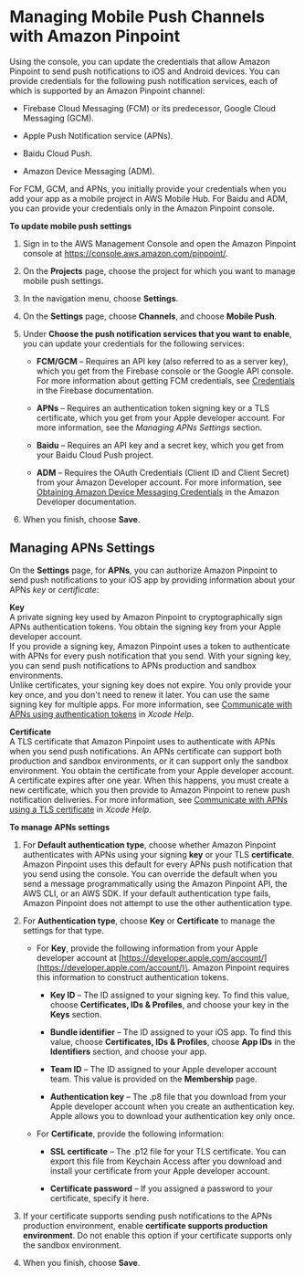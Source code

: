 # Managing Mobile Push Channels with Amazon Pinpoint<a name="channels-mobile-manage"></a>

Using the console, you can update the credentials that allow Amazon Pinpoint to send push notifications to iOS and Android devices\. You can provide credentials for the following push notification services, each of which is supported by an Amazon Pinpoint channel: 

+ Firebase Cloud Messaging \(FCM\) or its predecessor, Google Cloud Messaging \(GCM\)\.

+ Apple Push Notification service \(APNs\)\.

+ Baidu Cloud Push\.

+ Amazon Device Messaging \(ADM\)\.

For FCM, GCM, and APNs, you initially provide your credentials when you add your app as a mobile project in AWS Mobile Hub\. For Baidu and ADM, you can provide your credentials only in the Amazon Pinpoint console\.

**To update mobile push settings**

1. Sign in to the AWS Management Console and open the Amazon Pinpoint console at [https://console\.aws\.amazon\.com/pinpoint/](https://console.aws.amazon.com/pinpoint/)\.

1. On the **Projects** page, choose the project for which you want to manage mobile push settings\.

1. In the navigation menu, choose **Settings**\.

1. On the **Settings** page, choose **Channels**, and choose **Mobile Push**\.

1. Under **Choose the push notification services that you want to enable**, you can update your credentials for the following services:

   + **FCM/GCM** – Requires an API key \(also referred to as a server key\), which you get from the Firebase console or the Google API console\. For more information about getting FCM credentials, see [Credentials](https://firebase.google.com/docs/cloud-messaging/concept-options#credentials) in the Firebase documentation\.

   + **APNs** – Requires an authentication token signing key or a TLS certificate, which you get from your Apple developer account\. For more information, see the *Managing APNs Settings* section\.

   + **Baidu** – Requires an API key and a secret key, which you get from your Baidu Cloud Push project\.

   + **ADM** – Requires the OAuth Credentials \(Client ID and Client Secret\) from your Amazon Developer account\. For more information, see [Obtaining Amazon Device Messaging Credentials](https://developer.amazon.com/public/apis/engage/device-messaging/tech-docs/adm-obtaining-credentials) in the Amazon Developer documentation\.

1. When you finish, choose **Save**\.

## Managing APNs Settings<a name="channels-mobile-manage-apns"></a>

On the **Settings** page, for **APNs**, you can authorize Amazon Pinpoint to send push notifications to your iOS app by providing information about your APNs *key* or *certificate*:

**Key**  
A private signing key used by Amazon Pinpoint to cryptographically sign APNs authentication tokens\. You obtain the signing key from your Apple developer account\.   
If you provide a signing key, Amazon Pinpoint uses a token to authenticate with APNs for every push notification that you send\. With your signing key, you can send push notifications to APNs production and sandbox environments\.  
Unlike certificates, your signing key does not expire\. You only provide your key once, and you don't need to renew it later\. You can use the same signing key for multiple apps\. For more information, see [Communicate with APNs using authentication tokens](http://help.apple.com/xcode/mac/current/#/dev54d690a66) in *Xcode Help*\.

**Certificate**  
A TLS certificate that Amazon Pinpoint uses to authenticate with APNs when you send push notifications\. An APNs certificate can support both production and sandbox environments, or it can support only the sandbox environment\. You obtain the certificate from your Apple developer account\.   
A certificate expires after one year\. When this happens, you must create a new certificate, which you then provide to Amazon Pinpoint to renew push notification deliveries\. For more information, see [Communicate with APNs using a TLS certificate](http://help.apple.com/xcode/mac/current/#/dev11b059073) in *Xcode Help*\.

**To manage APNs settings**

1. For **Default authentication type**, choose whether Amazon Pinpoint authenticates with APNs using your signing **key** or your TLS **certificate**\. Amazon Pinpoint uses this default for every APNs push notification that you send using the console\. You can override the default when you send a message programmatically using the Amazon Pinpoint API, the AWS CLI, or an AWS SDK\. If your default authentication type fails, Amazon Pinpoint does not attempt to use the other authentication type\.

1. For **Authentication type**, choose **Key** or **Certificate** to manage the settings for that type\.

   + For **Key**, provide the following information from your Apple developer account at [https://developer.apple.com/account/](https://developer.apple.com/account/)\. Amazon Pinpoint requires this information to construct authentication tokens\.

     + **Key ID** – The ID assigned to your signing key\. To find this value, choose **Certificates, IDs & Profiles**, and choose your key in the **Keys** section\.

     + **Bundle identifier** – The ID assigned to your iOS app\. To find this value, choose **Certificates, IDs & Profiles**, choose **App IDs** in the **Identifiers** section, and choose your app\.

     + **Team ID** – The ID assigned to your Apple developer account team\. This value is provided on the **Membership** page\.

     + **Authentication key** – The \.p8 file that you download from your Apple developer account when you create an authentication key\. Apple allows you to download your authentication key only once\.

   + For **Certificate**, provide the following information:

     + **SSL certificate** – The \.p12 file for your TLS certificate\. You can export this file from Keychain Access after you download and install your certificate from your Apple developer account\.

     + **Certificate password** – If you assigned a password to your certificate, specify it here\.

1. If your certificate supports sending push notifications to the APNs production environment, enable **certificate supports production environment**\. Do not enable this option if your certificate supports only the sandbox environment\.

1. When you finish, choose **Save**\.